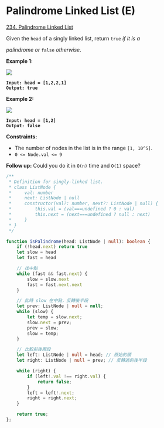 # Palindrome Linked List (E)

[234. Palindrome Linked List](https://leetcode.com/problems/palindrome-linked-list/)



Given the `head` of a singly linked list, return `true` _if it is a_&#x20;

_palindrome or_ `false` _otherwise_.

&#x20;

**Example 1:**

![](https://assets.leetcode.com/uploads/2021/03/03/pal1linked-list.jpg)

<pre><code><strong>Input: head = [1,2,2,1]
</strong><strong>Output: true
</strong></code></pre>

**Example 2:**

![](https://assets.leetcode.com/uploads/2021/03/03/pal2linked-list.jpg)

<pre><code><strong>Input: head = [1,2]
</strong><strong>Output: false
</strong></code></pre>

&#x20;

**Constraints:**

* The number of nodes in the list is in the range `[1, 10^5]`.
* `0 <= Node.val <= 9`

&#x20;

**Follow up:** Could you do it in `O(n)` time and `O(1)` space?



```typescript
/**
 * Definition for singly-linked list.
 * class ListNode {
 *     val: number
 *     next: ListNode | null
 *     constructor(val?: number, next?: ListNode | null) {
 *         this.val = (val===undefined ? 0 : val)
 *         this.next = (next===undefined ? null : next)
 *     }
 * }
 */

function isPalindrome(head: ListNode | null): boolean {
    if (!head.next) return true
    let slow = head
    let fast = head

    // 找中點
    while (fast && fast.next) {
        slow = slow.next
        fast = fast.next.next
    }

    // 此時 slow 在中點，反轉後半段
    let prev: ListNode | null = null;
    while (slow) {
        let temp = slow.next;
        slow.next = prev;
        prev = slow;
        slow = temp;
    }

    // 比較前後兩段
    let left: ListNode | null = head; // 原始的頭
    let right: ListNode | null = prev; // 反轉過的後半段

    while (right) {
        if (left!.val !== right.val) {
            return false;
        }
        left = left!.next;
        right = right.next;
    }

    return true;
};
```
